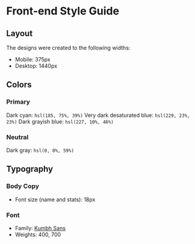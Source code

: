 # Front-end Style Guide

## Layout

The designs were created to the following widths:

- Mobile: 375px
- Desktop: 1440px

## Colors

### Primary

Dark cyan: `hsl(185, 75%, 39%)`
Very dark desaturated blue: `hsl(229, 23%, 23%)`
Dark grayish blue: `hsl(227, 10%, 46%)`

### Neutral

Dark gray: `hsl(0, 0%, 59%)`

## Typography

### Body Copy

- Font size (name and stats): 18px

### Font

- Family: [Kumbh Sans](https://fonts.google.com/specimen/Kumbh+Sans)
- Weights: 400, 700
